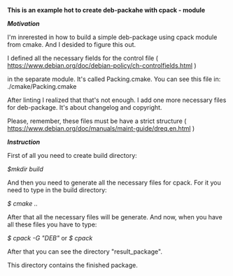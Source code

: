 **This is an example hot to create deb-packahe with cpack - module**

***Motivation***

I'm inrerested in how to build a simple deb-package using cpack module from cmake.
And I desided to figure this out.

I defined all the necessary fields for the control file ( https://www.debian.org/doc/debian-policy/ch-controlfields.html )

in the separate module. It's called Packing.cmake. You can see this file in: ./cmake/Packing.cmake

After linting I realized that that's not enough. I add one more necessary files for deb-package.
It's about changelog and copyright.

Please, remember, these files must be have a strict structure ( https://www.debian.org/doc/manuals/maint-guide/dreq.en.html )

***Instruction***

First of all you need to create build directory:

*$mkdir build*

And then you need to generate all the necessary files for cpack.
For it you need to type in the build directory:

*$ cmake ..*

After that all the necessary files will be generate.
And now, when you have all these files you have to type:

*$ cpack -G "DEB"* or *$ cpack*

After that you can see the directory "result_package".

This directory contains the finished package.



